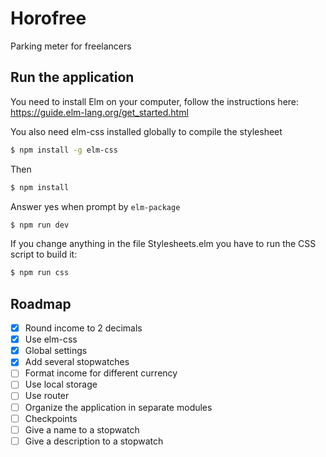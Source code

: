 # Horofree
Parking meter for freelancers

## Run the application
You need to install Elm on your computer, follow the instructions here: https://guide.elm-lang.org/get_started.html

You also need elm-css installed globally to compile the stylesheet

```bash
$ npm install -g elm-css
```

Then

```bash
$ npm install
```

Answer yes when prompt by `elm-package`

```bash
$ npm run dev
```

If you change anything in the file Stylesheets.elm you have to run the CSS script to build it:

```bash
$ npm run css
```

## Roadmap
- [x] Round income to 2 decimals
- [x] Use elm-css
- [x] Global settings
- [x] Add several stopwatches
- [ ] Format income for different currency
- [ ] Use local storage
- [ ] Use router
- [ ] Organize the application in separate modules
- [ ] Checkpoints
- [ ] Give a name to a stopwatch
- [ ] Give a description to a stopwatch
